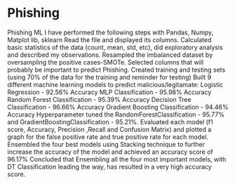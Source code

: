 # Phishing
Phishing ML
I have performed the following steps with Pandas, Numpy, Matplot lib, sklearn
Read the file and displayed its columns.
Calculated basic statistics of the data (count, mean, std, etc), did exploratory analysis and described my observations.
Resampled the imbalanced dataset by oversampling the positive cases-SMOTe.
Selected columns that will probably be important to predict Phishing.
Created training and testing sets (using 70% of the data for the training and reminder for testing) Built 9 different machine learning models to predict malicious/legitamate: 
Logistic Regression - 92.56% Accuracy
MLP Classification - 95.98% Accuracy
Random Forest Classification - 95.39% Accuracy
Decision Tree Classification - 96.66% Accuracy
Gradient Boosting Classification - 94.46% Accuracy
Hyperparameter tuned the RandomForestClassification - 95.77% and GradientBoostingClassification - 95.21%.
Evaluated each model (f1 score, Accuracy, Precision ,Recall and Confusion Matrix) and plotted a graph for the false positive rate and true positive rate for each model.
Ensembled the four best models using Stacking technique to further increase the accuracy of the model and achieved an accuracy score of 96.17%
Concluded that Ensembling all the four most important models, with DT Classification leading the way, has resulted in a very high accuracy score.
